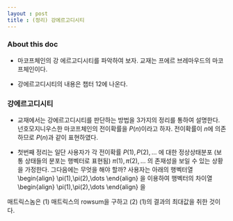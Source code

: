```yaml
---
layout : post 
title : (정리) 강에르고디시티 
---
```


### About this doc

- 마코프체인의 강 에르고디시티를 파악하여 보자. 교재는 프에르 브레마우드의 마코프체인이다. 

- 강에르고디시티의 내용은 챕터 12에 나온다.  

### 강에르고디시티 

- 교재에서는 강에르고디시티를 판단하는 방법을 3가지의 정리를 통하여 설명한다. 넌호모지니우스한 마코프체인의 전이확률을 $P(n)$이라고 하자. 전이확률이 $n$에 의존하므로 $P(n)$과 같이 표현하였다. 

- 첫번째 정리는 일단 사용자가 각 전이확률 $P(1),P(2),\dots$ 에 대한 정상상태분포 (보통 상태들의 분포는 행벡터로 표현됨) $\pi(1),\pi(2),\dots$ 의 존재성을 보일 수 있는 상황을 가정한다. 그다음에는 무엇을 해야 할까? 사용자는 아래의 행벡터열 
\begin{align}
\pi(1),\pi(2),\dots
\end{align}
을 이용하여 행벡터의 차이열 
\begin{align}
\pi(1),\pi(2),\dots
\end{align}
을 


매트릭스놈은 (1) 매트릭스의 rowsum을 구하고 (2) (1)의 결과의 최대값을 취한 것이다. 